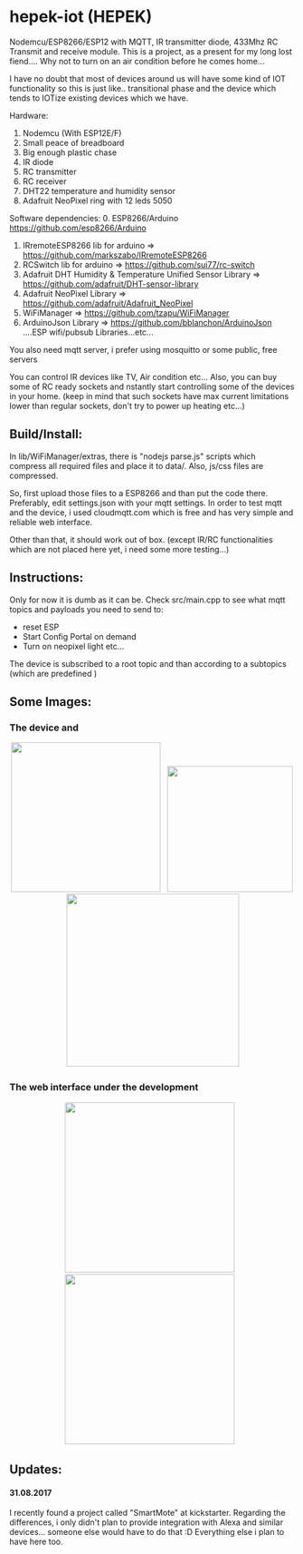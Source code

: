 # hepek-iot (HEPEK)
Nodemcu/ESP8266/ESP12 with MQTT, IR transmitter diode, 433Mhz RC Transmit and receive module. This is a project, as a present for my long lost fiend.... Why not to turn on an air condition before he comes home...

I have no doubt that most of devices around us will have some kind of IOT functionality so this is just like.. transitional phase and the device which tends to IOTize existing devices which we have.


Hardware:

1. Nodemcu (With ESP12E/F)
2. Small peace of breadboard
3. Big enough plastic chase
4. IR diode
5. RC transmitter
6. RC receiver
7. DHT22 temperature and humidity sensor
8. Adafruit NeoPixel ring with 12 leds 5050

Software dependencies:
0. ESP8266/Arduino https://github.com/esp8266/Arduino
1. IRremoteESP8266 lib for arduino => https://github.com/markszabo/IRremoteESP8266
2. RCSwitch lib for arduino => https://github.com/sui77/rc-switch
3. Adafruit DHT Humidity & Temperature Unified Sensor Library => https://github.com/adafruit/DHT-sensor-library
4. Adafruit NeoPixel Library => https://github.com/adafruit/Adafruit_NeoPixel
5. WiFiManager => https://github.com/tzapu/WiFiManager
6. ArduinoJson Library => https://github.com/bblanchon/ArduinoJson
....ESP wifi/pubsub Libraries...etc...


You also need mqtt server, i prefer using mosquitto or some public, free servers

You can control IR devices like TV, Air condition etc...
Also, you can buy some of RC ready sockets and nstantly start controlling some of the devices in your home. (keep in mind that such sockets have max current limitations lower than regular sockets, don't try to power up heating etc...)


## Build/Install:
In lib/WiFiManager/extras, there is "nodejs parse.js" scripts which compress all required files and place it to data/. Also, js/css files are compressed.

So, first upload those files to a ESP8266 and than put the code there.
Preferably, edit settings.json with your mqtt settings. In order to test mqtt and the device, i used cloudmqtt.com which is free and has very simple and reliable web interface.

Other than that, it should work out of box. (except IR/RC functionalities which are not placed here yet, i need some more testing...)

## Instructions:

Only for now it is dumb as it can be.
Check src/main.cpp to see what mqtt topics and payloads you need to send to:
* reset ESP
* Start Config Portal on demand
* Turn on neopixel light etc...

The device is subscribed to a root topic and than according to a subtopics (which are predefined )


## Some Images:

### The device and
<p align="center">
  <img src="https://raw.githubusercontent.com/nardev/nodemcu-ito-transition/master/images/hepek-for-edin-out.jpg" width="264" />&nbsp;&nbsp;
  <img src="https://raw.githubusercontent.com/nardev/nodemcu-ito-transition/master/images/hepek-for-edin-in.jpg" width="222" />&nbsp;&nbsp;
  <img src="https://raw.githubusercontent.com/nardev/nodemcu-ito-transition/master/images/hepek-for-edin-light.jpg" width="305" />&nbsp;&nbsp;
</p>

### The web interface under the development

<p align="center">
<img src="https://raw.githubusercontent.com/nardev/nodemcu-ito-transition/master/images/hepek-web-customsettings.png" width="300" />&nbsp;&nbsp;
  <img src="https://raw.githubusercontent.com/nardev/nodemcu-ito-transition/master/images/hepek-web-frontpage.png" width="300" />&nbsp;&nbsp;
</p>


## Updates:

#### 31.08.2017
I recently found a project called "SmartMote" at kickstarter. Regarding the differences, i only didn't plan to provide integration with Alexa and similar devices... someone else would have to do that :D Everything else i plan to have here too.
